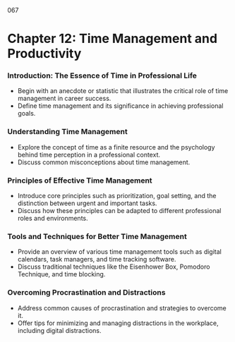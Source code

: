 067

# **Chapter 12: Time Management and Productivity**

### **Introduction: The Essence of Time in Professional Life**

- Begin with an anecdote or statistic that illustrates the critical role of time management in career success.
- Define time management and its significance in achieving professional goals.

### **Understanding Time Management**

- Explore the concept of time as a finite resource and the psychology behind time perception in a professional context.
- Discuss common misconceptions about time management.

### **Principles of Effective Time Management**

- Introduce core principles such as prioritization, goal setting, and the distinction between urgent and important tasks.
- Discuss how these principles can be adapted to different professional roles and environments.

### **Tools and Techniques for Better Time Management**

- Provide an overview of various time management tools such as digital calendars, task managers, and time tracking software.
- Discuss traditional techniques like the Eisenhower Box, Pomodoro Technique, and time blocking.

### **Overcoming Procrastination and Distractions**

- Address common causes of procrastination and strategies to overcome it.
- Offer tips for minimizing and managing distractions in the workplace, including digital distractions.
